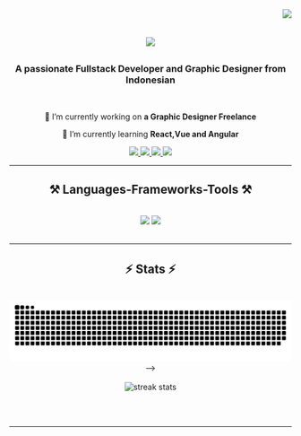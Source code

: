 <img align="right" src="https://visitor-badge.laobi.icu/badge?page_id=salesp07.salesp07" />

<h1 align="center">
    <img src="https://readme-typing-svg.herokuapp.com/?font=Righteous&size=35&center=true&vCenter=true&width=500&height=70&duration=4000&lines=Hi+There!+👋;+I'm+Shayhan+Sagufta!;" />
</h1>

<h3 align="center">A passionate Fullstack Developer and Graphic Designer from Indonesian </h3>

<br/>

<div align="center">
 
 🔭 I’m currently working on **a Graphic Designer Freelance**
 
 🌱 I’m currently learning **React,Vue and Angular**
 
 </div>
 
<div align="center"> 
  <a href="mailto:sayhansagufta100@gmail.com">
    <img src="https://img.shields.io/badge/Gmail-333333?style=for-the-badge&logo=gmail&logoColor=red" />
  </a>
      <a href="https://www.instagram.com/visualvortexdesign/" target="_blank">
    <img src="https://img.shields.io/badge/Instagram-1DA1F2?style=for-the-badge&logo=twitter&logoColor=white" target="_blank" />
  </a>
  <a href="https://www.linkedin.com/in/shayhan-sagufta-38a8b9215/" target="_blank">
    <img src="https://img.shields.io/badge/LinkedIn-0077B5?style=for-the-badge&logo=linkedin&logoColor=white" target="_blank" />
  </a>
  <a href="https://lynk.id/visualvortex" target="_blank">
     <img src="https://img.shields.io/badge/Portfolio-FF5722?style=for-the-badge&logo=todoist&logoColor=white" target="_blank" /> <!-- sqlite, safari, google-chrome are other good icon options -->
  </a>
</div>

 <hr/>
 
<h2 align="center">⚒️ Languages-Frameworks-Tools ⚒️</h2>
<br/>
<div align="center">
    <img src="https://skillicons.dev/icons?i=react,bootstrap,mui,html,css,vscode,github,figma,tailwind,git,r" />
    <img src="https://skillicons.dev/icons?i=nodejs,python,javascript,typescript,express,firebase,mongodb,java,nextjs,mysql" /><br>
</div>

<br/>
<hr/>

<h2 align="center">⚡ Stats ⚡</h2>
<br>
<div align="center">
 <img  src="https://raw.githubusercontent.com/taqui-786/taqui-786/output/github-contribution-grid-snake.svg" alt="contribution graph" /> -->
</div>
<br>
<div align=center>
   <img width=390 src="https://github-readme-streak-stats-salesp07.vercel.app/?user=taqui-786&count_private=true&theme=react&border_radius=10" alt="streak stats"/> 
 <!-- <img width=390 src="https://github-readme-stats-salesp07.vercel.app/api?username=taqui-786&count_private=true&show_icons=true&theme=react&rank_icon=github&border_radius=10" alt="readme stats" />
  <br/>
  <img width=325 align="center" src="https://github-readme-stats-salesp07.vercel.app/api/top-langs/?username=taqui-786&hide=HTML&langs_count=8&layout=compact&theme=react&border_radius=10&size_weight=0.5&count_weight=0.5&exclude_repo=github-readme-stats" alt="top langs" />  -->
</div>

<br/><br/>
<hr/>


<h3 align="center">
